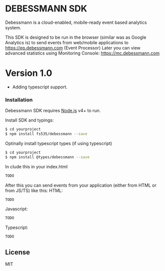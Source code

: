 # DEBESSMANN SDK
Debessmann is a cloud-enabled, mobile-ready event based analytics system.

This SDK is designed to be run in the browser (similar was as Google Analytics is)
to send events from web/mobile applications to https://ep.debessmann.com (Event Processor)
Later you can view advanced statistics using Monitoring Console: https://mc.debessmann.com
# Version 1.0
  - Adding typescript support.

### Installation
Debessmann SDK requires [Node.js](https://nodejs.org/) v4+ to run.

Install SDK and typings:
```sh
$ cd yourproject
$ npm install fs535/debessmann --save
```
Optinally install typescript types (if using typescript)
```sh
$ cd yourproject
$ npm install @types/debessmann --save
```
In clude this in your index.html
```html
TODO
```

After this you can send events from your application (either from HTML or from JS/TS) like this:
HTML:
```html
TODO
```

Javascript:
```js
TODO
```

Typescript:
```ts
TODO
```

License
----
MIT

